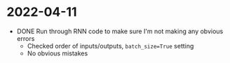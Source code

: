 # 2022-04-11

- DONE Run through RNN code to make sure I'm not making any obvious errors
	- Checked order of inputs/outputs, `batch_size=True` setting
	- No obvious mistakes
